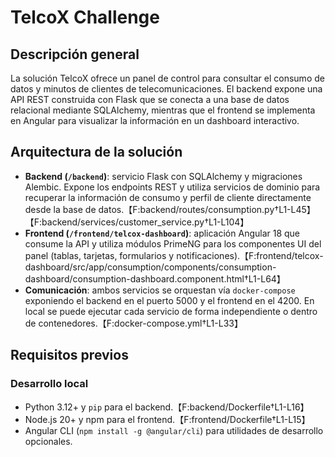 # TelcoX Challenge

## Descripción general
La solución TelcoX ofrece un panel de control para consultar el consumo de datos y minutos de clientes de telecomunicaciones. El
backend expone una API REST construida con Flask que se conecta a una base de datos relacional mediante SQLAlchemy, mientras que el frontend se
implementa en Angular para visualizar la información en un dashboard interactivo.

## Arquitectura de la solución
- **Backend (`/backend`)**: servicio Flask con SQLAlchemy y migraciones Alembic. Expone los endpoints REST y utiliza servicios
  de dominio para recuperar la información de consumo y perfil de cliente directamente desde la base de datos.【F:backend/routes/consumption.py†L1-L45】【F:backend/services/customer_service.py†L1-L104】
- **Frontend (`/frontend/telcox-dashboard`)**: aplicación Angular 18 que consume la API y utiliza módulos PrimeNG para los
  componentes UI del panel (tablas, tarjetas, formularios y notificaciones).【F:frontend/telcox-dashboard/src/app/consumption/components/consumption-dashboard/consumption-dashboard.component.html†L1-L64】
- **Comunicación**: ambos servicios se orquestan vía `docker-compose` exponiendo el backend en el puerto 5000 y el frontend en el
  4200. En local se puede ejecutar cada servicio de forma independiente o dentro de contenedores.【F:docker-compose.yml†L1-L33】

## Requisitos previos
### Desarrollo local
- Python 3.12+ y `pip` para el backend.【F:backend/Dockerfile†L1-L16】
- Node.js 20+ y npm para el frontend.【F:frontend/Dockerfile†L1-L15】
- Angular CLI (`npm install -g @angular/cli`) para utilidades de desarrollo opcionales.
